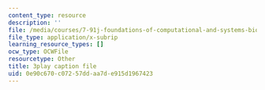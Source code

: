 ```yaml
---
content_type: resource
description: ''
file: /media/courses/7-91j-foundations-of-computational-and-systems-biology-spring-2014/0e90c670c07257ddaa7de915d1967423_kKyrR0cFrEg.vtt
file_type: application/x-subrip
learning_resource_types: []
ocw_type: OCWFile
resourcetype: Other
title: 3play caption file
uid: 0e90c670-c072-57dd-aa7d-e915d1967423
---
```

